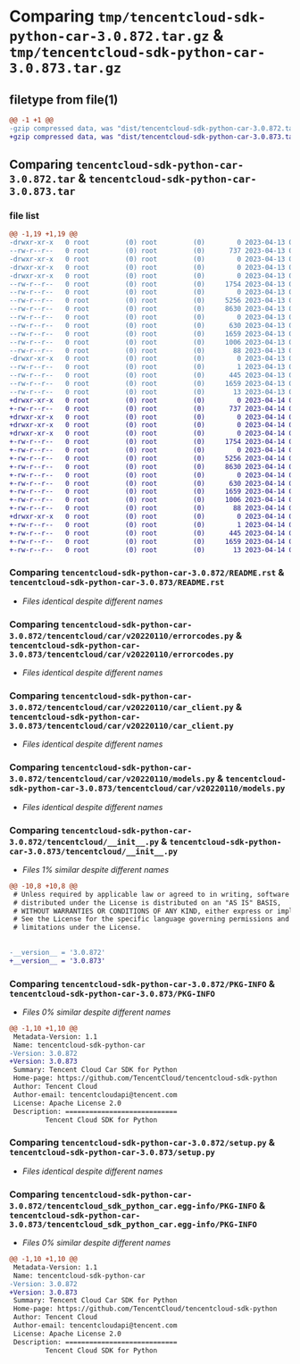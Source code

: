 # Comparing `tmp/tencentcloud-sdk-python-car-3.0.872.tar.gz` & `tmp/tencentcloud-sdk-python-car-3.0.873.tar.gz`

## filetype from file(1)

```diff
@@ -1 +1 @@
-gzip compressed data, was "dist/tencentcloud-sdk-python-car-3.0.872.tar", last modified: Thu Apr 13 00:22:55 2023, max compression
+gzip compressed data, was "dist/tencentcloud-sdk-python-car-3.0.873.tar", last modified: Fri Apr 14 00:23:19 2023, max compression
```

## Comparing `tencentcloud-sdk-python-car-3.0.872.tar` & `tencentcloud-sdk-python-car-3.0.873.tar`

### file list

```diff
@@ -1,19 +1,19 @@
-drwxr-xr-x   0 root         (0) root         (0)        0 2023-04-13 00:22:55.000000 tencentcloud-sdk-python-car-3.0.872/
--rw-r--r--   0 root         (0) root         (0)      737 2023-04-13 00:22:55.000000 tencentcloud-sdk-python-car-3.0.872/README.rst
-drwxr-xr-x   0 root         (0) root         (0)        0 2023-04-13 00:22:55.000000 tencentcloud-sdk-python-car-3.0.872/tencentcloud/
-drwxr-xr-x   0 root         (0) root         (0)        0 2023-04-13 00:22:55.000000 tencentcloud-sdk-python-car-3.0.872/tencentcloud/car/
-drwxr-xr-x   0 root         (0) root         (0)        0 2023-04-13 00:22:55.000000 tencentcloud-sdk-python-car-3.0.872/tencentcloud/car/v20220110/
--rw-r--r--   0 root         (0) root         (0)     1754 2023-04-13 00:22:55.000000 tencentcloud-sdk-python-car-3.0.872/tencentcloud/car/v20220110/errorcodes.py
--rw-r--r--   0 root         (0) root         (0)        0 2023-04-13 00:22:55.000000 tencentcloud-sdk-python-car-3.0.872/tencentcloud/car/v20220110/__init__.py
--rw-r--r--   0 root         (0) root         (0)     5256 2023-04-13 00:22:55.000000 tencentcloud-sdk-python-car-3.0.872/tencentcloud/car/v20220110/car_client.py
--rw-r--r--   0 root         (0) root         (0)     8630 2023-04-13 00:22:55.000000 tencentcloud-sdk-python-car-3.0.872/tencentcloud/car/v20220110/models.py
--rw-r--r--   0 root         (0) root         (0)        0 2023-04-13 00:22:55.000000 tencentcloud-sdk-python-car-3.0.872/tencentcloud/car/__init__.py
--rw-r--r--   0 root         (0) root         (0)      630 2023-04-13 00:22:55.000000 tencentcloud-sdk-python-car-3.0.872/tencentcloud/__init__.py
--rw-r--r--   0 root         (0) root         (0)     1659 2023-04-13 00:22:55.000000 tencentcloud-sdk-python-car-3.0.872/PKG-INFO
--rw-r--r--   0 root         (0) root         (0)     1006 2023-04-13 00:22:55.000000 tencentcloud-sdk-python-car-3.0.872/setup.py
--rw-r--r--   0 root         (0) root         (0)       88 2023-04-13 00:22:55.000000 tencentcloud-sdk-python-car-3.0.872/setup.cfg
-drwxr-xr-x   0 root         (0) root         (0)        0 2023-04-13 00:22:55.000000 tencentcloud-sdk-python-car-3.0.872/tencentcloud_sdk_python_car.egg-info/
--rw-r--r--   0 root         (0) root         (0)        1 2023-04-13 00:22:55.000000 tencentcloud-sdk-python-car-3.0.872/tencentcloud_sdk_python_car.egg-info/dependency_links.txt
--rw-r--r--   0 root         (0) root         (0)      445 2023-04-13 00:22:55.000000 tencentcloud-sdk-python-car-3.0.872/tencentcloud_sdk_python_car.egg-info/SOURCES.txt
--rw-r--r--   0 root         (0) root         (0)     1659 2023-04-13 00:22:55.000000 tencentcloud-sdk-python-car-3.0.872/tencentcloud_sdk_python_car.egg-info/PKG-INFO
--rw-r--r--   0 root         (0) root         (0)       13 2023-04-13 00:22:55.000000 tencentcloud-sdk-python-car-3.0.872/tencentcloud_sdk_python_car.egg-info/top_level.txt
+drwxr-xr-x   0 root         (0) root         (0)        0 2023-04-14 00:23:19.000000 tencentcloud-sdk-python-car-3.0.873/
+-rw-r--r--   0 root         (0) root         (0)      737 2023-04-14 00:23:19.000000 tencentcloud-sdk-python-car-3.0.873/README.rst
+drwxr-xr-x   0 root         (0) root         (0)        0 2023-04-14 00:23:19.000000 tencentcloud-sdk-python-car-3.0.873/tencentcloud/
+drwxr-xr-x   0 root         (0) root         (0)        0 2023-04-14 00:23:19.000000 tencentcloud-sdk-python-car-3.0.873/tencentcloud/car/
+drwxr-xr-x   0 root         (0) root         (0)        0 2023-04-14 00:23:19.000000 tencentcloud-sdk-python-car-3.0.873/tencentcloud/car/v20220110/
+-rw-r--r--   0 root         (0) root         (0)     1754 2023-04-14 00:23:19.000000 tencentcloud-sdk-python-car-3.0.873/tencentcloud/car/v20220110/errorcodes.py
+-rw-r--r--   0 root         (0) root         (0)        0 2023-04-14 00:23:19.000000 tencentcloud-sdk-python-car-3.0.873/tencentcloud/car/v20220110/__init__.py
+-rw-r--r--   0 root         (0) root         (0)     5256 2023-04-14 00:23:19.000000 tencentcloud-sdk-python-car-3.0.873/tencentcloud/car/v20220110/car_client.py
+-rw-r--r--   0 root         (0) root         (0)     8630 2023-04-14 00:23:19.000000 tencentcloud-sdk-python-car-3.0.873/tencentcloud/car/v20220110/models.py
+-rw-r--r--   0 root         (0) root         (0)        0 2023-04-14 00:23:19.000000 tencentcloud-sdk-python-car-3.0.873/tencentcloud/car/__init__.py
+-rw-r--r--   0 root         (0) root         (0)      630 2023-04-14 00:23:19.000000 tencentcloud-sdk-python-car-3.0.873/tencentcloud/__init__.py
+-rw-r--r--   0 root         (0) root         (0)     1659 2023-04-14 00:23:19.000000 tencentcloud-sdk-python-car-3.0.873/PKG-INFO
+-rw-r--r--   0 root         (0) root         (0)     1006 2023-04-14 00:23:19.000000 tencentcloud-sdk-python-car-3.0.873/setup.py
+-rw-r--r--   0 root         (0) root         (0)       88 2023-04-14 00:23:19.000000 tencentcloud-sdk-python-car-3.0.873/setup.cfg
+drwxr-xr-x   0 root         (0) root         (0)        0 2023-04-14 00:23:19.000000 tencentcloud-sdk-python-car-3.0.873/tencentcloud_sdk_python_car.egg-info/
+-rw-r--r--   0 root         (0) root         (0)        1 2023-04-14 00:23:19.000000 tencentcloud-sdk-python-car-3.0.873/tencentcloud_sdk_python_car.egg-info/dependency_links.txt
+-rw-r--r--   0 root         (0) root         (0)      445 2023-04-14 00:23:19.000000 tencentcloud-sdk-python-car-3.0.873/tencentcloud_sdk_python_car.egg-info/SOURCES.txt
+-rw-r--r--   0 root         (0) root         (0)     1659 2023-04-14 00:23:19.000000 tencentcloud-sdk-python-car-3.0.873/tencentcloud_sdk_python_car.egg-info/PKG-INFO
+-rw-r--r--   0 root         (0) root         (0)       13 2023-04-14 00:23:19.000000 tencentcloud-sdk-python-car-3.0.873/tencentcloud_sdk_python_car.egg-info/top_level.txt
```

### Comparing `tencentcloud-sdk-python-car-3.0.872/README.rst` & `tencentcloud-sdk-python-car-3.0.873/README.rst`

 * *Files identical despite different names*

### Comparing `tencentcloud-sdk-python-car-3.0.872/tencentcloud/car/v20220110/errorcodes.py` & `tencentcloud-sdk-python-car-3.0.873/tencentcloud/car/v20220110/errorcodes.py`

 * *Files identical despite different names*

### Comparing `tencentcloud-sdk-python-car-3.0.872/tencentcloud/car/v20220110/car_client.py` & `tencentcloud-sdk-python-car-3.0.873/tencentcloud/car/v20220110/car_client.py`

 * *Files identical despite different names*

### Comparing `tencentcloud-sdk-python-car-3.0.872/tencentcloud/car/v20220110/models.py` & `tencentcloud-sdk-python-car-3.0.873/tencentcloud/car/v20220110/models.py`

 * *Files identical despite different names*

### Comparing `tencentcloud-sdk-python-car-3.0.872/tencentcloud/__init__.py` & `tencentcloud-sdk-python-car-3.0.873/tencentcloud/__init__.py`

 * *Files 1% similar despite different names*

```diff
@@ -10,8 +10,8 @@
 # Unless required by applicable law or agreed to in writing, software
 # distributed under the License is distributed on an "AS IS" BASIS,
 # WITHOUT WARRANTIES OR CONDITIONS OF ANY KIND, either express or implied.
 # See the License for the specific language governing permissions and
 # limitations under the License.
 
 
-__version__ = '3.0.872'
+__version__ = '3.0.873'
```

### Comparing `tencentcloud-sdk-python-car-3.0.872/PKG-INFO` & `tencentcloud-sdk-python-car-3.0.873/PKG-INFO`

 * *Files 0% similar despite different names*

```diff
@@ -1,10 +1,10 @@
 Metadata-Version: 1.1
 Name: tencentcloud-sdk-python-car
-Version: 3.0.872
+Version: 3.0.873
 Summary: Tencent Cloud Car SDK for Python
 Home-page: https://github.com/TencentCloud/tencentcloud-sdk-python
 Author: Tencent Cloud
 Author-email: tencentcloudapi@tencent.com
 License: Apache License 2.0
 Description: ============================
         Tencent Cloud SDK for Python
```

### Comparing `tencentcloud-sdk-python-car-3.0.872/setup.py` & `tencentcloud-sdk-python-car-3.0.873/setup.py`

 * *Files identical despite different names*

### Comparing `tencentcloud-sdk-python-car-3.0.872/tencentcloud_sdk_python_car.egg-info/PKG-INFO` & `tencentcloud-sdk-python-car-3.0.873/tencentcloud_sdk_python_car.egg-info/PKG-INFO`

 * *Files 0% similar despite different names*

```diff
@@ -1,10 +1,10 @@
 Metadata-Version: 1.1
 Name: tencentcloud-sdk-python-car
-Version: 3.0.872
+Version: 3.0.873
 Summary: Tencent Cloud Car SDK for Python
 Home-page: https://github.com/TencentCloud/tencentcloud-sdk-python
 Author: Tencent Cloud
 Author-email: tencentcloudapi@tencent.com
 License: Apache License 2.0
 Description: ============================
         Tencent Cloud SDK for Python
```

